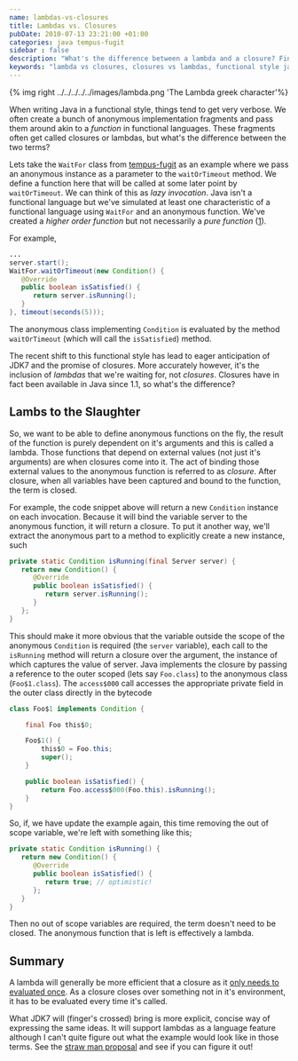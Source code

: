 ```yaml
---
name: lambdas-vs-closures
title: Lambdas vs. Closures
pubDate: 2010-07-13 23:21:00 +01:00
categories: java tempus-fugit
sidebar : false
description: "What's the difference between a lambda and a closure? Find out here!"
keywords: "lambda vs closures, closures vs lambdas, functional style java, higher order functions, pure functions"
---
```


{% img right ../../../../../images/lambda.png 'The Lambda greek character'%}

When writing Java in a functional style, things tend to get very verbose. We often create a bunch of anonymous implementation fragments and pass them around akin to a _function_ in functional languages. These fragments often get called closures or lambdas, but what's the difference between the two terms?

<!-- more -->

Lets take the `WaitFor` class from [tempus-fugit](http://tempusfugitlibrary.org/) as an example where we pass an anonymous instance as a parameter to the `waitOrTimeout` method. We define a function here that will be called at some later point by `waitOrTimeout`. We can think of this as _lazy invocation_. Java isn't a functional language but we've simulated at least one characteristic of a functional language using `WaitFor` and an anonymous function. We've created a _higher order function_ but not necessarily a _pure function_ ([1](/blog/2012/04/03/scala-as-a-functional-oo-hybrid/)).

For example,
  
``` java
...
server.start();
WaitFor.waitOrTimeout(new Condition() {
   @Override
   public boolean isSatisfied() {
      return server.isRunning();
   }
}, timeout(seconds(5)));
```

The anonymous class implementing `Condition` is evaluated by the method `waitOrTimeout` (which will call the `isSatisfied`) method.

The recent shift to this functional style has lead to eager anticipation of JDK7 and the promise of closures. More accurately however, it's the inclusion of _lambdas_ that we're waiting for, not _closures_. Closures have in fact been available in Java since 1.1, so what's the difference?


## Lambs to the Slaughter

So, we want to be able to define anonymous functions on the fly, the result of the function is purely dependent on it's arguments and this is called a lambda. Those functions that depend on external values (not just it's arguments) are when closures come into it. The act of binding those external values to the anonymous function is referred to as _closure_. After closure, when all variables have been captured and bound to the function, the term is closed.

  
For example, the code snippet above will return a new `Condition` instance on each invocation. Because it will bind the variable server to the anonymous function, it will return a closure. To put it another way, we'll extract the anonymous part to a method to explicitly create a new instance, such

  
``` java
private static Condition isRunning(final Server server) {
   return new Condition() {
      @Override
      public boolean isSatisfied() {
         return server.isRunning();
      }
   };
}
```
This should make it more obvious that the variable outside the scope of the anonymous `Condition` is required (the `server` variable), each call to the `isRunning` method will return a closure over the argument, the instance of which captures the value of server. Java implements the closure by passing a reference to the outer scoped (lets say `Foo.class`) to the anonymous class (`Foo$1.class`). The `access$000` call accesses the appropriate private field in the outer class directly in the bytecode

  
``` java
class Foo$1 implements Condition {

    final Foo this$0;

    Foo$1() {
        this$0 = Foo.this;
        super();
    }

    public boolean isSatisfied() {
        return Foo.access$000(Foo.this).isRunning();
    }
}
```

  
So, if, we have update the example again, this time removing the out of scope variable, we're left with something like this;

``` java
private static Condition isRunning() {
   return new Condition() {
      @Override
      public boolean isSatisfied() {
         return true; // optimistic!
      };
   }
}
```

Then no out of scope variables are required, the term doesn't need to be closed. The anonymous function that is left is effectively a lambda.

## Summary

A lambda will generally be more efficient that a closure as it [only needs to evaluated once](http://mail.openjdk.java.net/pipermail/lambda-dev/2012-November/006867.html). As a closure closes over something not in it's environment, it has to be evaluated every time it's called.
  
What JDK7 will (finger's crossed) bring is more explicit, concise way of expressing the same ideas. It will support lambdas as a language feature although I can't quite figure out what the example would look like in those terms. See the [straw man proposal](http://cr.openjdk.java.net/%7Emr/lambda/straw-man/) and see if you can figure it out!





